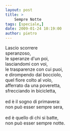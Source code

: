 ```yaml
---
layout: post
title: >
    Sempre Notte
tags: [speciale,]
date: 2009-01-24 10:19:00
author: pietro
---
```

Lascio scorrere<br/>speranzoso,<br/>le speranze d'un poi,<br/>lasciandomi con voi,<br/>le trasparenze con cui puoi,<br/>e dirompendo dal bocciolo,<br/>quel fiore colto al volo,<br/>afferrato da una poveretta,<br/>sfrecciando in bicicletta,<br/><br/>ed è il sogno di primavera:<br/>non può esser sempre sera,<br/><br/>ed è quello di chi si batte,<br/>non può esser sempre notte.
